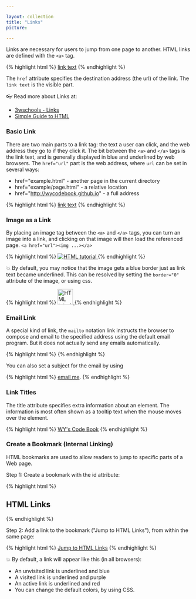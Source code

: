 ```yaml
---

layout: collection
title: "Links"
picture:

---
```



Links are necessary for users to jump from one page to another. HTML links are defined with the `<a>` tag.

{% highlight html %}
  <a href="url">link text</a>
{% endhighlight %}

The `href` attribute specifies the destination address (the url) of the link. The `link text` is the visible part.

👓 Read more about Links at:

- [3wschools - Links](https://www.w3schools.com/html/html_links.asp)
- [Simple Guide to HTML](http://www.simplehtmlguide.com/linking.php)



### Basic Link

There are two main parts to a link tag: the text a user can click, and the web address they go to if they click it. The bit between the `<a>` and `</a>` tags is the link text, and is generally displayed in blue and underlined by web browsers. The `href="url"` part is the web address, where `url` can be set in several ways:

- href="example.html" - another page in the current directory
- href="example/page.html" - a relative location
- href="http://wycodebook.github.io" - a full address

{% highlight html %}
  <a href="url">link text</a>
{% endhighlight %}



### Image as a Link

By placing an image tag between the `<a>` and `</a>` tags, you can turn an image into a link, and clicking on that image will then load the referenced page. `<a href="url"><img ...></a>`

{% highlight html %}
  <a href="default.asp">
    <img src="smiley.gif" alt="HTML tutorial">
  </a>
{% endhighlight %}

💥 By default, you may notice that the image gets a blue border just as link text became underlined. This can be resolved by setting the `border="0"` attribute of the image, or using css.

{% highlight html %}
  <a href="default.asp">
    <img src="smiley.gif" alt="HTML tutorial" style="width:42px;height:42px;border:0;">
  </a>
{% endhighlight %}



### Email Link

A special kind of link, the `mailto` notation link instructs the browser to compose and email to the specified address using the default email program. But it does not actually send any emails automatically.

{% highlight html %}
  <a href="mailto:email"></a>
{% endhighlight %}

You can also set a subject for the email by using

{% highlight html %}
  <a href="mailto:xyz@sample.com?Subject=Links">email me</a>.
{% endhighlight %}



### Link Titles

The title attribute specifies extra information about an element. The information is most often shown as a tooltip text when the mouse moves over the element.

{% highlight html %}
  <a href="https://wycodebook.github.io" title="Go To WY's Code Book">WY's Code Book</a>
{% endhighlight %}



### Create a Bookmark (Internal Linking)

HTML bookmarks are used to allow readers to jump to specific parts of a Web page.

Step 1: Create a bookmark with the id attribute:

{% highlight html %}
  <h2 id="link">HTML Links</h2>
{% endhighlight %}

Step 2: Add a link to the bookmark ("Jump to HTML Links"), from within the same page:

{% highlight html %}
  <a href="#link">Jump to HTML Links</a>
{% endhighlight %}

💥 By default, a link will appear like this (in all browsers):

- An unvisited link is underlined and blue
- A visited link is underlined and purple
- An active link is underlined and red
- You can change the default colors, by using CSS.
